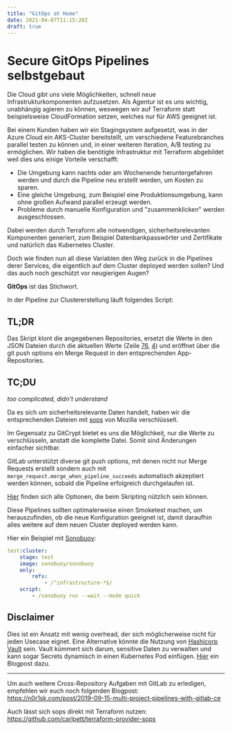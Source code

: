 ```yaml
---
title: "GitOps at Home"
date: 2021-04-07T11:15:20Z
draft: true
---
```


# Secure GitOps Pipelines selbstgebaut

Die Cloud gibt uns viele Möglichkeiten, schnell neue Infrastrukturkomponenten aufzusetzen. Als Agentur ist es uns wichtig, unabhängig agieren zu können, weswegen wir auf Terraform statt beispielsweise CloudFormation setzen, welches nur für AWS geeignet ist.

Bei einem Kunden haben wir ein Stagingsystem aufgesetzt, was in der Azure Cloud ein AKS-Cluster bereitstellt, um verschiedene Featurebranches parallel testen zu können und, in einer weiteren Iteration, A/B testing zu ermöglichen.
Wir haben die benötigte Infrastruktur mit Terraform abgebildet weil dies uns einige Vorteile verschafft: 
- Die Umgebung kann nachts oder am Wochenende heruntergefahren werden und durch die Pipeline neu erstellt werden, um Kosten zu sparen.
- Eine gleiche Umgebung, zum Beispiel eine Produktionsumgebung, kann ohne großen Aufwand parallel erzeugt werden.
- Probleme durch manuelle Konfiguration und "zusammenklicken" werden ausgeschlossen.

Dabei werden durch Terraform alle notwendigen, sicherheitsrelevanten Komponenten generiert, zum Beispiel Datenbankpasswörter und Zertifikate und natürlich das Kubernetes Cluster.

Doch wie finden nun all diese Variablen den Weg zurück in die Pipelines derer Services, die eigentlich auf dem Cluster deployed werden sollen? Und das auch noch geschützt vor neugierigen Augen?

**GitOps** ist das Stichwort.

In der Pipeline zur Clustererstellung läuft folgendes Script:

<script src="https://gist.github.com/tillepille/90f2fba83db04a3c550889bd72f45a7d.js"></script>

## TL;DR

Das Skript klont die angegebenen Repositories, ersetzt die Werte in den JSON Dateien durch die aktuellen Werte (Zeile [76](https://gist.github.com/tillepille/90f2fba83db04a3c550889bd72f45a7d#file-infra-gitops-sh-L76), [4](https://gist.github.com/tillepille/90f2fba83db04a3c550889bd72f45a7d#file-infra-gitops-sh-L4)) und eröffnet über die git push options ein Merge Request in den entsprechenden App-Repositories.

## TC;DU

*too complicated, didn't understand*

Da es sich um sicherheitsrelevante Daten handelt, haben wir die entsprechenden Dateien mit [sops](https://github.com/mozilla/sops) von Mozilla verschlüsselt.

Im Gegensatz zu GitCrypt bietet es uns die Möglichkeit, nur die Werte zu verschlüsseln, anstatt die komplette Datei. Somit sind Änderungen einfacher sichtbar.

GitLab unterstützt diverse git push options, mit denen nicht nur Merge Requests erstellt sondern auch mit `merge_request.merge_when_pipeline_succeeds` automatisch akzeptiert werden können, sobald die Pipeline erfolgreich durchgelaufen ist.  

[Hier](https://docs.gitlab.com/ee/user/project/push_options.html) finden sich alle Optionen, die beim Skripting nützlich sein können.

Diese Pipelines sollten optimalerweise einen Smoketest machen, um herauszufinden, ob die neue Konfiguration geeignet ist, damit daraufhin alles weitere auf dem neuen Cluster deployed werden kann.

Hier ein Beispiel mit [Sonobuoy](https://sonobuoy.io/):

```yaml
test:cluster:
    stage: test
    image: sonobuoy/sonobuoy
    only:
        refs:
            - /^infrastructure-*$/
    script:
        - /sonobuoy run --wait --mode quick
```

## Disclaimer

Dies ist ein Ansatz mit wenig overhead, der sich möglicherweise nicht für jeden Usecase eignet. Eine Alternative könnte die Nutzung von [Hashicorp Vault](https://www.hashicorp.com/products/vault) sein.
Vault kümmert sich darum, sensitive Daten zu verwalten und kann sogar Secrets dynamisch in einen Kubernetes Pod einfügen. [Hier](https://www.hashicorp.com/blog/injecting-vault-secrets-into-kubernetes-pods-via-a-sidecar/) ein Blogpost dazu.

---


Um auch weitere Cross-Repository Aufgaben mit GitLab zu erledigen, empfehlen wir euch noch folgenden Blogpost: <https://n0r1sk.com/post/2019-09-15-multi-project-pipelines-with-gitlab-ce>

Auch lässt sich sops direkt mit Terraform nutzen: <https://github.com/carlpett/terraform-provider-sops>

